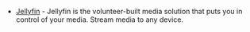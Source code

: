 * [Jellyfin](https://jellyfin.org/) - Jellyfin is the volunteer-built media solution that puts you in control of your media. Stream media to any device.